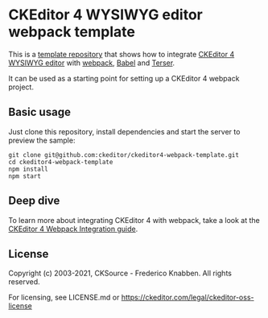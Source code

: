# CKEditor 4 WYSIWYG editor webpack template

This is a [template repository](https://help.github.com/en/github/creating-cloning-and-archiving-repositories/creating-a-repository-from-a-template) that shows how to integrate [CKEditor 4 WYSIWYG editor](https://github.com/ckeditor/ckeditor4) with [webpack](https://webpack.js.org/), [Babel](https://babeljs.io/) and [Terser](https://terser.org/).

It can be used as a starting point for setting up a CKEditor 4 webpack project.

## Basic usage

Just clone this repository, install dependencies and start the server to preview the sample:

```
git clone git@github.com:ckeditor/ckeditor4-webpack-template.git
cd ckeditor4-webpack-template
npm install
npm start
```

## Deep dive

To learn more about integrating CKEditor 4 with webpack, take a look at the [CKEditor 4 Webpack Integration guide](https://ckeditor.com/docs/ckeditor4/latest/guide/dev_webpack.html).

## License

Copyright (c) 2003-2021, CKSource - Frederico Knabben. All rights reserved.

For licensing, see LICENSE.md or https://ckeditor.com/legal/ckeditor-oss-license
